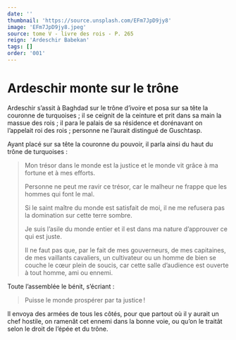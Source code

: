 ```yaml
---
date: ''
thumbnail: 'https://source.unsplash.com/EFm7JpD9jy8'
image: 'EFm7JpD9jy8.jpeg'
source: tome V - livre des rois - P. 265
reign: 'Ardeschir Babekan'
tags: []
order: '001'
---
```


# Ardeschir monte sur le trône

Ardeschir s’assit à Baghdad sur le trône d’ivoire et posa sur sa tête la couronne de turquoises ; il se ceignit de la ceinture et prit dans sa main la massue des rois ; il para le palais de sa résidence et dorénavant on l’appelait roi des rois ; personne ne l’aurait distingué de Guschtasp.

Ayant placé sur sa tête la couronne du pouvoir, il parla ainsi du haut du trône de turquoises :

> Mon trésor dans le monde est la justice et le monde vit grâce à ma fortune et à mes efforts.
>
> Personne ne peut me ravir ce trésor, car le malheur ne frappe que les hommes qui font le mal.
>
> Si le saint maître du monde est satisfait de moi, il ne me refusera pas la domination sur cette terre sombre.
>
> Je suis l’asile du monde entier et il est dans ma nature d’approuver ce qui est juste.
>
> Il ne faut pas que, par le fait de mes gouverneurs, de mes capitaines, de mes vaillants cavaliers, un cultivateur ou un homme de bien se couche le cœur plein de soucis, car cette salle d’audience est ouverte à tout homme, ami ou ennemi.

Toute l’assemblée le bénit, s’écriant :

> Puisse le monde prospérer par ta justice !

Il envoya des armées de tous les côtés, pour que partout où il y aurait un chef hostile, on ramenât cet ennemi dans la bonne voie, ou qu’on le traitât selon le droit de l’épée et du trône.
